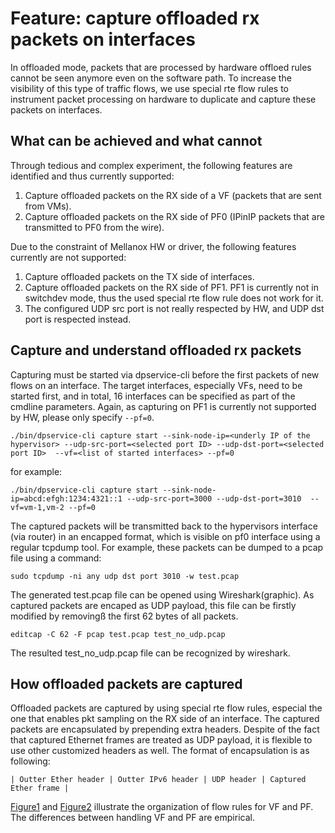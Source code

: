 # Feature: capture offloaded rx packets on interfaces
In offloaded mode, packets that are processed by hardware offloed rules cannot be seen anymore even on the software path. To increase the visibility of this type of traffic flows, we use special rte flow rules to instrument packet processing on hardware to duplicate and capture these packets on interfaces.

## What can be achieved and what cannot
Through tedious and complex experiment, the following features are identified and thus currently supported:

1. Capture offloaded packets on the RX side of a VF (packets that are sent from VMs).
2. Capture offloaded packets on the RX side of PF0 (IPinIP packets that are transmitted to PF0 from the wire).

Due to the constraint of Mellanox HW or driver, the following features currently are not supported:

1. Capture offloaded packets on the TX side of interfaces.
2. Capture offloaded packets on the RX side of PF1. PF1 is currently not in switchdev mode, thus the used special rte flow rule does not work for it.
3. The configured UDP src port is not really respected by HW, and UDP dst port is respected instead.


## Capture and understand offloaded rx packets
Capturing must be started via dpservice-cli before the first packets of new flows on an interface. The target interfaces, especially VFs, need to be started first, and in total, 16 interfaces can be specified as part of the cmdline parameters. Again, as capturing on PF1 is currently not supported by HW, please only specify `--pf=0`.


```
./bin/dpservice-cli capture start --sink-node-ip=<underly IP of the hypervisor> --udp-src-port=<selected port ID> --udp-dst-port=<selected port ID>  --vf=<list of started interfaces> --pf=0
```

for example:
```
./bin/dpservice-cli capture start --sink-node-ip=abcd:efgh:1234:4321::1 --udp-src-port=3000 --udp-dst-port=3010  --vf=vm-1,vm-2 --pf=0
```

The captured packets will be transmitted back to the hypervisors interface (via router) in an encapped format, which is visible on pf0 interface using a regular tcpdump tool. For example, these packets can be dumped to a pcap file using a command:

```
sudo tcpdump -ni any udp dst port 3010 -w test.pcap
```

The generated test.pcap file can be opened using Wireshark(graphic). As captured packets are encaped as UDP payload, this file can be firstly modified by removingß the first 62 bytes of all packets.

```
editcap -C 62 -F pcap test.pcap test_no_udp.pcap
```

The resulted test_no_udp.pcap file can be recognized by wireshark.

## How offloaded packets are captured
Offloaded packets are captured by using special rte flow rules, especial the one that enables pkt sampling on the RX side of an interface. The captured packets are encapsulated by prepending extra headers. Despite of the fact that captured Ethernet frames are treated as UDP payload, it is flexible to use other customized headers as well. The format of encapsulation is as following:

```
| Outter Ether header | Outter IPv6 header | UDP header | Captured Ether frame |
```

[Figure1](docs/sys_design/pkt_capture_flow_rules-VF.drawio.png) and [Figure2](docs/sys_design/pkt_capture_flow_rules-PF.drawio.png) illustrate the organization of flow rules for VF and PF. The differences between handling VF and PF are empirical.
